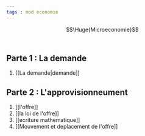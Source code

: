 ```yaml
---
tags : mod economie
---
```

 $$\Huge{Microeconomie}$$
 <br/>
##  Parte 1 :  La demande 
 1. [[La demande|demande]]
## Parte 2 : L'approvisionneument
1. [[l'offre]] 
2. [[la loi de l'offre]] 
3. [[ecriture mathematique]]
4. [[Mouvement et deplacement de l'offre]]  